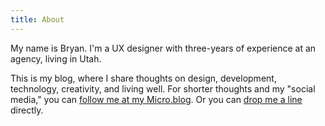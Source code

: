 ```yaml
---
title: About
---
```

My name is Bryan. I'm a UX designer with three-years of experience at an agency, living in Utah.

This is my blog, where I share thoughts on design, development, technology, creativity, and living well. For shorter thoughts and my "social media," you can [follow me at my Micro.blog](https://social.bryansebesta.net/). Or you can [drop me a line](mailto:hello@bryansebesta.com) directly.